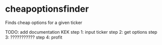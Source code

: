 # cheapoptionsfinder
Finds cheap options for a given ticker

TODO: add documentation KEK
step 1: input ticker 
step 2: get options
step 3: ???????????
step 4: profit
